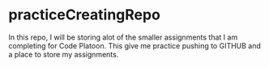 # practiceCreatingRepo

In this repo, I will be storing alot of the smaller assignments that I am completing for Code Platoon. This give me practice pushing to GITHUB and a place to store my assignments.
